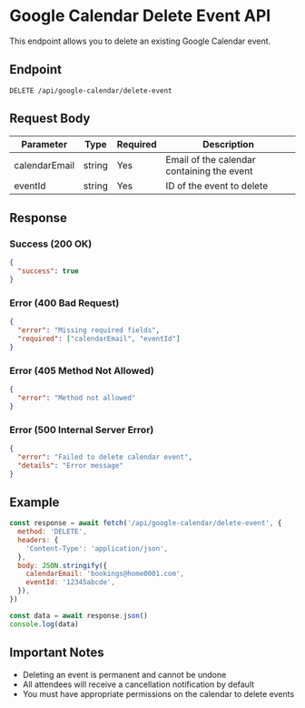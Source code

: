 # Google Calendar Delete Event API

This endpoint allows you to delete an existing Google Calendar event.

## Endpoint

```
DELETE /api/google-calendar/delete-event
```

## Request Body

| Parameter     | Type   | Required | Description                                |
| ------------- | ------ | -------- | ------------------------------------------ |
| calendarEmail | string | Yes      | Email of the calendar containing the event |
| eventId       | string | Yes      | ID of the event to delete                  |

## Response

### Success (200 OK)

```json
{
  "success": true
}
```

### Error (400 Bad Request)

```json
{
  "error": "Missing required fields",
  "required": ["calendarEmail", "eventId"]
}
```

### Error (405 Method Not Allowed)

```json
{
  "error": "Method not allowed"
}
```

### Error (500 Internal Server Error)

```json
{
  "error": "Failed to delete calendar event",
  "details": "Error message"
}
```

## Example

```javascript
const response = await fetch('/api/google-calendar/delete-event', {
  method: 'DELETE',
  headers: {
    'Content-Type': 'application/json',
  },
  body: JSON.stringify({
    calendarEmail: 'bookings@home0001.com',
    eventId: '12345abcde',
  }),
})

const data = await response.json()
console.log(data)
```

## Important Notes

- Deleting an event is permanent and cannot be undone
- All attendees will receive a cancellation notification by default
- You must have appropriate permissions on the calendar to delete events
